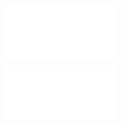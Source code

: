 ![Node MCU Telegram Manual](nodeMCU-Telegram-Manual.md)

![Node MCU Show Me Love](nodeMCU-ShowMeLove-Manual.md)
